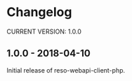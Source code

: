 # Changelog


CURRENT VERSION: 1.0.0

## 1.0.0 - 2018-04-10
Initial release of reso-webapi-client-php.

